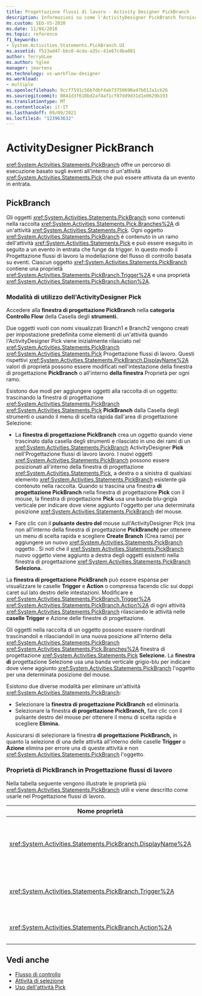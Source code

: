 ```yaml
---
title: Progettazione flussi di lavoro - Activity Designer PickBranch
description: Informazioni su come l'ActivityDesigner PickBranch fornisce un percorso di esecuzione basato su eventi all'interno di un'attività Pick che può essere attivata da un evento in ingresso.
ms.custom: SEO-VS-2020
ms.date: 11/04/2016
ms.topic: reference
f1_keywords:
- System.Activities.Statements.PickBranch.UI
ms.assetid: f523ad47-bbc0-4cda-a35c-41e67c4ba081
author: TerryGLee
ms.author: tglee
manager: jmartens
ms.technology: vs-workflow-designer
ms.workload:
- multiple
ms.openlocfilehash: 9ccf7591c56b7dbf4ab73750690a47b012a1cb26
ms.sourcegitcommit: 0841d3f610bd2af4af1cf07dd9d31d1e0629b193
ms.translationtype: MT
ms.contentlocale: it-IT
ms.lasthandoff: 09/09/2021
ms.locfileid: "123963632"
---
```

# <a name="pickbranch-activity-designer"></a>ActivityDesigner PickBranch

<xref:System.Activities.Statements.PickBranch> offre un percorso di esecuzione basato sugli eventi all'interno di un'attività <xref:System.Activities.Statements.Pick> che può essere attivata da un evento in entrata.

## <a name="pickbranch"></a>PickBranch

Gli oggetti <xref:System.Activities.Statements.PickBranch> sono contenuti nella raccolta <xref:System.Activities.Statements.Pick.Branches%2A> di un'attività <xref:System.Activities.Statements.Pick>. Ogni oggetto <xref:System.Activities.Statements.PickBranch> è contenuto in un ramo dell'attività <xref:System.Activities.Statements.Pick> e può essere eseguito in seguito a un evento in entrata che funge da trigger. In questo modo il Progettazione flussi di lavoro la modellazione del flusso di controllo basata su eventi. Ciascun oggetto <xref:System.Activities.Statements.PickBranch> contiene una proprietà <xref:System.Activities.Statements.PickBranch.Trigger%2A> e una proprietà <xref:System.Activities.Statements.PickBranch.Action%2A>.

### <a name="how-to-use-the-pick-activity-designer"></a>Modalità di utilizzo dell'ActivityDesigner Pick

Accedere alla **finestra di progettazione PickBranch** nella **categoria Controllo Flow** della Casella degli **strumenti.**

Due oggetti vuoti con nomi visualizzati Branch1 e Branch2 vengono creati per impostazione predefinita come elementi di un'attività quando l'ActivityDesigner Pick viene inizialmente rilasciato nel <xref:System.Activities.Statements.PickBranch>   <xref:System.Activities.Statements.Pick> Progettazione flussi di lavoro.  Questi rispettivi <xref:System.Activities.Statements.PickBranch.DisplayName%2A> valori di proprietà possono essere modificati nell'intestazione della finestra di progettazione **PickBranch** o all'interno **della finestra** Proprietà per ogni ramo.

Esistono due modi per aggiungere oggetti alla raccolta di un oggetto: trascinando la finestra di progettazione <xref:System.Activities.Statements.PickBranch> <xref:System.Activities.Statements.Pick> **PickBranch**  dalla Casella degli strumenti o usando il menu di scelta rapida dall'area di progettazione Selezione:

- La **finestra di progettazione PickBranch** crea un oggetto quando viene trascinato dalla casella degli strumenti e rilasciato in uno dei rami di un <xref:System.Activities.Statements.PickBranch> ActivityDesigner **Pick** nell'Progettazione flussi di lavoro lavoro.  I nuovi oggetti <xref:System.Activities.Statements.PickBranch> possono essere posizionati all'interno della finestra di progettazione <xref:System.Activities.Statements.Pick>, a destra o a sinistra di qualsiasi elemento <xref:System.Activities.Statements.PickBranch> esistente già contenuto nella raccolta. Quando si trascina una finestra **di progettazione PickBranch** nella finestra di progettazione **Pick** con il mouse, la finestra di progettazione **Pick** usa una banda blu-grigia verticale per indicare dove viene aggiunto l'oggetto per una determinata posizione <xref:System.Activities.Statements.PickBranch> del mouse.

- Fare clic con il **pulsante destro del** mouse sull'ActivityDesigner Pick (ma non all'interno della finestra di progettazione **PickBranch)** per ottenere un menu di scelta rapida e scegliere **Create Branch** (Crea ramo) per aggiungere un nuovo <xref:System.Activities.Statements.PickBranch> oggetto . Si noti che il <xref:System.Activities.Statements.PickBranch> nuovo oggetto viene aggiunto a destra degli oggetti esistenti nella finestra di progettazione <xref:System.Activities.Statements.PickBranch> **Seleziona.**

La **finestra di progettazione PickBranch** può essere espansa per visualizzare le caselle **Trigger** e **Action** o compressa facendo clic sui doppi caret sul lato destro delle intestazioni. Modificare e <xref:System.Activities.Statements.PickBranch.Trigger%2A> <xref:System.Activities.Statements.PickBranch.Action%2A> di ogni attività <xref:System.Activities.Statements.PickBranch> rilasciando  le attività nelle **caselle Trigger** e Azione delle finestre di progettazione.

Gli oggetti nella raccolta di un oggetto possono essere riordinati trascinandoli e rilasciandoli in una nuova posizione all'interno della <xref:System.Activities.Statements.PickBranch> <xref:System.Activities.Statements.Pick.Branches%2A> finestra di progettazione <xref:System.Activities.Statements.Pick> **Selezione.** La **finestra di** progettazione Selezione usa una banda verticale grigio-blu per indicare dove viene aggiunto <xref:System.Activities.Statements.PickBranch> l'oggetto per una determinata posizione del mouse.

Esistono due diverse modalità per eliminare un'attività <xref:System.Activities.Statements.PickBranch>:

- Selezionare la **finestra di progettazione PickBranch** ed eliminarla.
- Selezionare la finestra **di progettazione PickBranch,** fare clic con il pulsante destro del mouse per ottenere il menu di scelta rapida e scegliere **Elimina.**

Assicurarsi di selezionare la finestra **di progettazione PickBranch,** in quanto la selezione di una delle attività all'interno delle caselle **Trigger** o **Azione** elimina per errore una di queste attività e non <xref:System.Activities.Statements.PickBranch> l'oggetto.

### <a name="pickbranch-properties-in-the-workflow-designer"></a>Proprietà di PickBranch in Progettazione flussi di lavoro

Nella tabella seguente vengono illustrate le proprietà più <xref:System.Activities.Statements.PickBranch> utili e viene descritto come usarle nel Progettazione flussi di lavoro.

|Nome proprietà|Obbligatoria|Utilizzo|
|-|--------------|-|
|<xref:System.Activities.Statements.PickBranch.DisplayName%2A>|Falso|Nome descrittivo visualizzato nell'intestazione della finestra **di progettazione PickBranch.** Il valore predefinito è Branch.<br /><br /> Sebbene la proprietà <xref:System.Activities.Activity.DisplayName%2A> non sia obbligatoria, se ne consiglia l'uso.|
|<xref:System.Activities.Statements.PickBranch.Trigger%2A>|Vero|Ogni <xref:System.Activities.Statements.PickBranch> contiene un'azione <xref:System.Activities.Statements.PickBranch.Trigger%2A> che può richiamare l'elemento <xref:System.Activities.Statements.PickBranch.Action%2A>.|
|<xref:System.Activities.Statements.PickBranch.Action%2A>|Falso|Ogni <xref:System.Activities.Statements.PickBranch> contiene un elemento <xref:System.Activities.Statements.PickBranch.Action%2A> che viene eseguito se attivato.|

## <a name="see-also"></a>Vedi anche

- [Flusso di controllo](../workflow-designer/control-flow-activity-designers.md)
- [Attività di selezione](/dotnet/framework/windows-workflow-foundation/pick-activity)
- [Uso dell'attività Pick](/dotnet/framework/windows-workflow-foundation/samples/using-the-pick-activity)